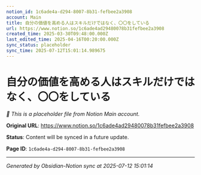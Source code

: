 ```yaml
---
notion_id: 1c6ade4a-d294-8007-8b31-fefbee2a3908
account: Main
title: 自分の価値を高める人はスキルだけではなく、〇〇をしている
url: https://www.notion.so/1c6ade4ad29480078b31fefbee2a3908
created_time: 2025-03-30T09:48:00.000Z
last_edited_time: 2025-04-16T00:20:00.000Z
sync_status: placeholder
sync_time: 2025-07-12T15:01:14.989675
---
```


# 自分の価値を高める人はスキルだけではなく、〇〇をしている

*🔄 This is a placeholder file from Notion Main account.*

**Original URL**: https://www.notion.so/1c6ade4ad29480078b31fefbee2a3908

**Status**: Content will be synced in a future update.

**Page ID**: `1c6ade4a-d294-8007-8b31-fefbee2a3908`

---

*Generated by Obsidian-Notion sync at 2025-07-12 15:01:14*

